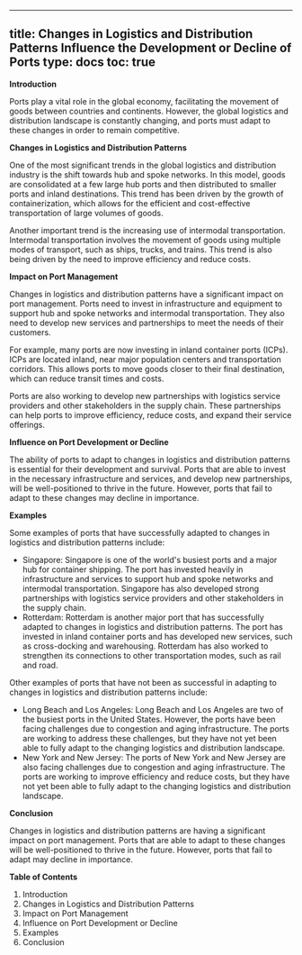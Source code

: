 
---
title: Changes in Logistics and Distribution Patterns Influence the Development or Decline of Ports
type: docs
toc: true
---
**Introduction**

Ports play a vital role in the global economy, facilitating the movement of goods between countries and continents. However, the global logistics and distribution landscape is constantly changing, and ports must adapt to these changes in order to remain competitive.

**Changes in Logistics and Distribution Patterns**

One of the most significant trends in the global logistics and distribution industry is the shift towards hub and spoke networks. In this model, goods are consolidated at a few large hub ports and then distributed to smaller ports and inland destinations. This trend has been driven by the growth of containerization, which allows for the efficient and cost-effective transportation of large volumes of goods.

Another important trend is the increasing use of intermodal transportation. Intermodal transportation involves the movement of goods using multiple modes of transport, such as ships, trucks, and trains. This trend is also being driven by the need to improve efficiency and reduce costs.

**Impact on Port Management**

Changes in logistics and distribution patterns have a significant impact on port management. Ports need to invest in infrastructure and equipment to support hub and spoke networks and intermodal transportation. They also need to develop new services and partnerships to meet the needs of their customers.

For example, many ports are now investing in inland container ports (ICPs). ICPs are located inland, near major population centers and transportation corridors. This allows ports to move goods closer to their final destination, which can reduce transit times and costs.

Ports are also working to develop new partnerships with logistics service providers and other stakeholders in the supply chain. These partnerships can help ports to improve efficiency, reduce costs, and expand their service offerings.

**Influence on Port Development or Decline**

The ability of ports to adapt to changes in logistics and distribution patterns is essential for their development and survival. Ports that are able to invest in the necessary infrastructure and services, and develop new partnerships, will be well-positioned to thrive in the future. However, ports that fail to adapt to these changes may decline in importance.

**Examples**

Some examples of ports that have successfully adapted to changes in logistics and distribution patterns include:

* Singapore: Singapore is one of the world's busiest ports and a major hub for container shipping. The port has invested heavily in infrastructure and services to support hub and spoke networks and intermodal transportation. Singapore has also developed strong partnerships with logistics service providers and other stakeholders in the supply chain.
* Rotterdam: Rotterdam is another major port that has successfully adapted to changes in logistics and distribution patterns. The port has invested in inland container ports and has developed new services, such as cross-docking and warehousing. Rotterdam has also worked to strengthen its connections to other transportation modes, such as rail and road.

Other examples of ports that have not been as successful in adapting to changes in logistics and distribution patterns include:

* Long Beach and Los Angeles: Long Beach and Los Angeles are two of the busiest ports in the United States. However, the ports have been facing challenges due to congestion and aging infrastructure. The ports are working to address these challenges, but they have not yet been able to fully adapt to the changing logistics and distribution landscape.
* New York and New Jersey: The ports of New York and New Jersey are also facing challenges due to congestion and aging infrastructure. The ports are working to improve efficiency and reduce costs, but they have not yet been able to fully adapt to the changing logistics and distribution landscape.

**Conclusion**

Changes in logistics and distribution patterns are having a significant impact on port management. Ports that are able to adapt to these changes will be well-positioned to thrive in the future. However, ports that fail to adapt may decline in importance.

**Table of Contents**

1. Introduction
2. Changes in Logistics and Distribution Patterns
3. Impact on Port Management
4. Influence on Port Development or Decline
5. Examples
6. Conclusion
